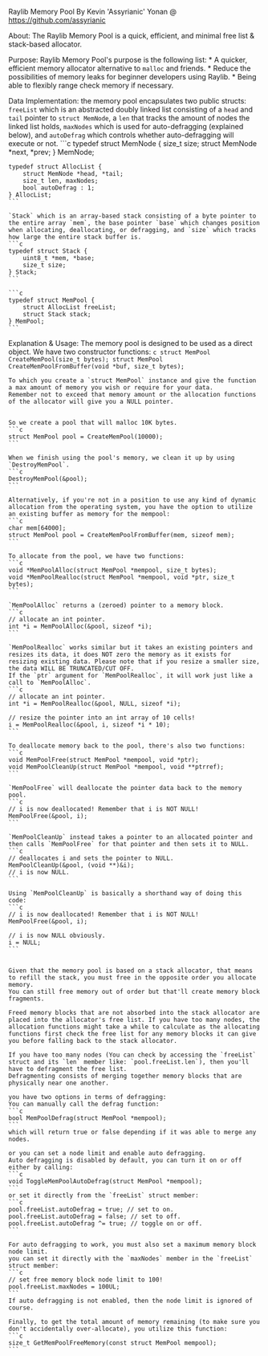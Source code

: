 Raylib Memory Pool
By Kevin 'Assyrianic' Yonan @ https://github.com/assyrianic

About:
	The Raylib Memory Pool is a quick, efficient, and minimal free list & stack-based allocator.

Purpose:
	Raylib Memory Pool's purpose is the following list:
		* A quicker, efficient memory allocator alternative to `malloc` and friends.
		* Reduce the possibilities of memory leaks for beginner developers using Raylib.
		* Being able to flexibly range check memory if necessary.

Data Implementation:
	the memory pool encapsulates two public structs:
	`freeList` which is an abstracted doubly linked list consisting of a `head` and `tail` pointer to `struct MemNode`, a `len` that tracks the amount of nodes the linked list holds, `maxNodes` which is used for auto-defragging (explained below), and `autoDefrag` which controls whether auto-defragging will execute or not.
	```c
	typedef struct MemNode {
		size_t size;
		struct MemNode *next, *prev;
	} MemNode;

	typedef struct AllocList {
		struct MemNode *head, *tail;
		size_t len, maxNodes;
		bool autoDefrag : 1;
	} AllocList;
	```
	
	`Stack` which is an array-based stack consisting of a byte pointer to the entire array `mem`, the base pointer `base` which changes position when allocating, deallocating, or defragging, and `size` which tracks how large the entire stack buffer is.
	```c
	typedef struct Stack {
		uint8_t *mem, *base;
		size_t size;
	} Stack;
	```
	
	```c
	typedef struct MemPool {
		struct AllocList freeList;
		struct Stack stack;
	} MemPool;
	```

Explanation & Usage:
	The memory pool is designed to be used as a direct object.
	We have two constructor functions:
	```c
	struct MemPool CreateMemPool(size_t bytes);
	struct MemPool CreateMemPoolFromBuffer(void *buf, size_t bytes);
	```
	
	To which you create a `struct MemPool` instance and give the function a max amount of memory you wish or require for your data.
	Remember not to exceed that memory amount or the allocation functions of the allocator will give you a NULL pointer.
	
	
	So we create a pool that will malloc 10K bytes.
	```c
	struct MemPool pool = CreateMemPool(10000);
	```
	
	When we finish using the pool's memory, we clean it up by using `DestroyMemPool`.
	```c
	DestroyMemPool(&pool);
	```
	
	Alternatively, if you're not in a position to use any kind of dynamic allocation from the operating system, you have the option to utilize an existing buffer as memory for the mempool:
	```c
	char mem[64000];
	struct MemPool pool = CreateMemPoolFromBuffer(mem, sizeof mem);
	```
	
	To allocate from the pool, we have two functions:
	```c
	void *MemPoolAlloc(struct MemPool *mempool, size_t bytes);
	void *MemPoolRealloc(struct MemPool *mempool, void *ptr, size_t bytes);
	```
	
	`MemPoolAlloc` returns a (zeroed) pointer to a memory block.
	```c
	// allocate an int pointer.
	int *i = MemPoolAlloc(&pool, sizeof *i);
	```
	
	`MemPoolRealloc` works similar but it takes an existing pointers and resizes its data, it does NOT zero the memory as it exists for resizing existing data. Please note that if you resize a smaller size, the data WILL BE TRUNCATED/CUT OFF.
	If the `ptr` argument for `MemPoolRealloc`, it will work just like a call to `MemPoolAlloc`.
	```c
	// allocate an int pointer.
	int *i = MemPoolRealloc(&pool, NULL, sizeof *i);
	
	// resize the pointer into an int array of 10 cells!
	i = MemPoolRealloc(&pool, i, sizeof *i * 10);
	```
	
	To deallocate memory back to the pool, there's also two functions:
	```c
	void MemPoolFree(struct MemPool *mempool, void *ptr);
	void MemPoolCleanUp(struct MemPool *mempool, void **ptrref);
	```
	
	`MemPoolFree` will deallocate the pointer data back to the memory pool.
	```c
	// i is now deallocated! Remember that i is NOT NULL!
	MemPoolFree(&pool, i);
	```
	
	`MemPoolCleanUp` instead takes a pointer to an allocated pointer and then calls `MemPoolFree` for that pointer and then sets it to NULL.
	```c
	// deallocates i and sets the pointer to NULL.
	MemPoolCleanUp(&pool, (void **)&i);
	// i is now NULL.
	```
	
	Using `MemPoolCleanUp` is basically a shorthand way of doing this code:
	```c
	// i is now deallocated! Remember that i is NOT NULL!
	MemPoolFree(&pool, i);
	
	// i is now NULL obviously.
	i = NULL;
	```
	
	
	Given that the memory pool is based on a stack allocator, that means to refill the stack, you must free in the opposite order you allocate memory.
	You can still free memory out of order but that'll create memory block fragments.
	
	Freed memory blocks that are not absorbed into the stack allocator are placed into the allocator's free list. If you have too many nodes, the allocation functions might take a while to calculate as the allocating functions first check the free list for any memory blocks it can give you before falling back to the stack allocator.
	
	If you have too many nodes (You can check by accessing the `freeList` struct and its `len` member like: `pool.freeList.len`), then you'll have to defragment the free list.
	Defragmenting consists of merging together memory blocks that are physically near one another.
	
	you have two options in terms of defragging:
	You can manually call the defrag function:
	```c
	bool MemPoolDefrag(struct MemPool *mempool);
	```
	which will return true or false depending if it was able to merge any nodes.
	
	or you can set a node limit and enable auto defragging.
	Auto defragging is disabled by default, you can turn it on or off either by calling:
	```c
	void ToggleMemPoolAutoDefrag(struct MemPool *mempool);
	```
	or set it directly from the `freeList` struct member:
	```c
	pool.freeList.autoDefrag = true; // set to on.
	pool.freeList.autoDefrag = false; // set to off.
	pool.freeList.autoDefrag ^= true; // toggle on or off.
	```
	
	For auto defragging to work, you must also set a maximum memory block node limit.
	you can set it directly with the `maxNodes` member in the `freeList` struct member:
	```c
	// set free memory block node limit to 100!
	pool.freeList.maxNodes = 100UL;
	```
	If auto defragging is not enabled, then the node limit is ignored of course.
	
	Finally, to get the total amount of memory remaining (to make sure you don't accidentally over-allocate), you utilize this function:
	```c
	size_t GetMemPoolFreeMemory(const struct MemPool mempool);
	```
	
